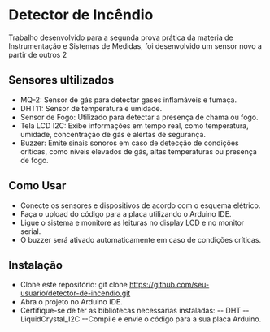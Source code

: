 # Detector de Incêndio
Trabalho desenvolvido para a segunda prova prática da materia de Instrumentação e Sistemas de Medidas, foi desenvolvido um sensor novo a partir de outros 2

## Sensores ultilizados
- MQ-2: Sensor de gás para detectar gases inflamáveis e fumaça.
- DHT11: Sensor de temperatura e umidade.
- Sensor de Fogo: Utilizado para detectar a presença de chama ou fogo.
- Tela LCD I2C: Exibe informações em tempo real, como temperatura, umidade, concentração de gás e alertas de segurança.
- Buzzer: Emite sinais sonoros em caso de detecção de condições críticas, como níveis elevados de gás, altas temperaturas ou presença de fogo.

## Como Usar
- Conecte os sensores e dispositivos de acordo com o esquema elétrico.
- Faça o upload do código para a placa utilizando o Arduino IDE.
- Ligue o sistema e monitore as leituras no display LCD e no monitor serial.
- O buzzer será ativado automaticamente em caso de condições críticas.

## Instalação
- Clone este repositório: git clone https://github.com/seu-usuario/detector-de-incendio.git
- Abra o projeto no Arduino IDE.
- Certifique-se de ter as bibliotecas necessárias instaladas:
  -- DHT
  -- LiquidCrystal_I2C
  --Compile e envie o código para a sua placa Arduino.

